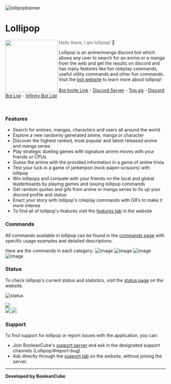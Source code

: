 ![lollipopbanner](https://user-images.githubusercontent.com/47650058/147891305-58aa09b6-2053-4180-9a9a-8c09826567f1.png)

# Lollipop

<img src="https://i.imgur.com/hHNVR67.jpeg" width=165 align="left"/>

> Hello there, I am lollipop! 👋<br>

Lollipop is an anime/manga discord bot which allows any user to search for an anime or a manga from the web and get the results on discord and has many features like fun roleplay commands, useful utility commands and other fun commands. Visit the [bot website](https://lollipop-bot.github.io/) to learn more about lollipop! <br><br>
[Bot Invite Link](https://discord.com/api/oauth2/authorize?client_id=919061572649910292&permissions=1524444294464&scope=bot%20applications.commands) - [Discord Server](https://discord.gg/3ZDpPyR) - [Top.gg](https://top.gg/bot/919061572649910292) - [Discord Bot List](https://discordbotlist.com/bots/lollipop-4786) - [Infinity Bot List](https://infinitybots.gg/bots/919061572649910292)

<br>

### Features
- Search for animes, mangas, characters and users all around the world
- Explore a new randomly generated anime, manga or character
- Discover the highest ranked, most popular and latest released anime and manga series
- Play strategic dueling games with signature anime moves with your friends or CPUs
- Guess the anime with the provided information in a game of anime trivia
- Test your luck in a game of jankenpon (rock-paper-scissors) with lollipop
- Win lollipops and compete with your friends on the local and global leaderboards by playing games and issuing lollipop commands
- Get random quotes and gifs from anime or manga series to fix up your discord profile and status
- Enact your story with lollipop's roleplay commands with GIFs to make it more intense
- To find all of lollipop's features visit the [features tab](https://lollipop-bot.github.io/#features) in the website

### Commands
All commands available in lollipop can be found in the [commands page](https://lollipop-bot.github.io/commands) with specific usage examples and detailed descriptions.<br>

Here are the commands in each category:
![image](https://user-images.githubusercontent.com/47650058/209741605-c6e282f0-72ce-4031-b3fc-3a2e583038f7.png)
![image](https://user-images.githubusercontent.com/47650058/209741626-559cd086-426a-43b6-a2c8-6424d5220516.png)
![image](https://user-images.githubusercontent.com/47650058/209741638-c4d93d71-bdb7-40a7-a892-4b797952f2b8.png)
![image](https://user-images.githubusercontent.com/47650058/209741659-d93bb9d9-e808-439d-9b06-c839e3a31fe4.png)

### Status
To check lollipop's current status and statistics, visit the [status page](https://lollipop-bot.github.io/status) on the website.

![status](https://top.gg/api/widget/status/919061572649910292.svg)

<a href='https://infinitybots.gg/bots/919061572649910292' title='widget'>
    <img src='https://infinitybots.gg/bots/919061572649910292/widget?size=large'></img>
</a>
<br>

<a href="https://top.gg/bot/919061572649910292">
  <img src="https://top.gg/api/widget/919061572649910292.svg">
</a>

<a href="https://discordbotlist.com/bots/919061572649910292">
    <img src="https://discordbotlist.com/api/v1/bots/919061572649910292/widget">
</a>

### Support
To find support for lollipop or report issues with the application, you can:
- Join BooleanCube's [support server](https://discord.gg/3ZDpPyR) and ask in the designated support channels (Lollipop/#report-bug)
- Ask directly through the [support tab](https://lollipop-bot.github.io/#support) on the website, without joining the server.

----

**Developed by BooleanCube**
